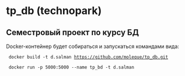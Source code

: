 # tp_db (technopark)
## Семестровый проект по курсу БД

Docker-контейнер будет собираться и запускаться командами вида:

<code> docker build -t d.salman https://github.com/moleque/tp_db.git </code>

<code> docker run -p 5000:5000 --name tp_bd -t d.salman </code>

